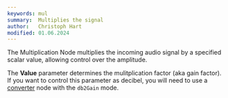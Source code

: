 ```yaml
---
keywords: mul
summary:  Multiplies the signal
author:   Christoph Hart
modified: 01.06.2024
---
```

  
The Multiplication Node multiplies the incoming audio signal by a specified scalar value, allowing control over the amplitude.

The **Value** parameter determines the mulitplication factor (aka gain factor). If you want to control this parameter as decibel, you will need to use a [converter](/scriptnode/list/control/converter) node with the `db2Gain` mode.
